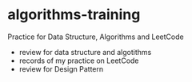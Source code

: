 # algorithms-training
Practice for Data Structure, Algorithms and LeetCode

- review for data structure and algotithms
- records of my practice on LeetCode
- review for Design Pattern
